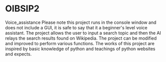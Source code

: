 # OIBSIP2
Voice_assistance
Please note this project runs in the console window and does not include a GUI, it is safe to say that it a beginner's level voice assistant.
The project allows the user to input a search topic and then the AI relays the search results found on Wikipedia.
The project can be modified and improved to perform various functions.
The works of this project are inspired by basic knowledge of python and teachings of python websites and expects.
